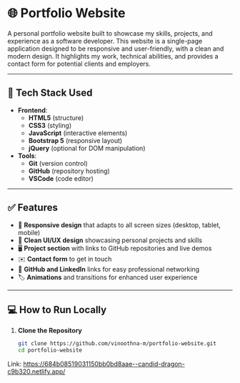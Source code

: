 # 🌐 Portfolio Website

A personal portfolio website built to showcase my skills, projects, and experience as a software developer. This website is a single-page application designed to be responsive and user-friendly, with a clean and modern design. It highlights my work, technical abilities, and provides a contact form for potential clients and employers.

---

## 🚀 Tech Stack Used

- **Frontend**:
  - **HTML5** (structure)
  - **CSS3** (styling)
  - **JavaScript** (interactive elements)
  - **Bootstrap 5** (responsive layout)
  - **jQuery** (optional for DOM manipulation)
- **Tools**:
  - **Git** (version control)
  - **GitHub** (repository hosting)
  - **VSCode** (code editor)

---

## ✅ Features

- 📱 **Responsive design** that adapts to all screen sizes (desktop, tablet, mobile)
- 🎨 **Clean UI/UX design** showcasing personal projects and skills
- 🖥️ **Project section** with links to GitHub repositories and live demos
- ✉️ **Contact form** to get in touch
- 🔗 **GitHub and LinkedIn** links for easy professional networking
- 🏷️ **Animations** and transitions for enhanced user experience

---

## 💻 How to Run Locally

1. **Clone the Repository**
   ```bash
   git clone https://github.com/vinoothna-m/portfolio-website.git
   cd portfolio-website

Link:
https://684b08519031150bb0bd8aae--candid-dragon-c9b320.netlify.app/
